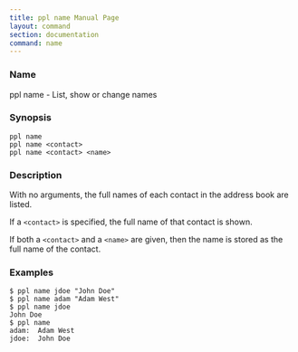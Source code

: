 ```yaml
---
title: ppl name Manual Page
layout: command
section: documentation
command: name
---
```


### Name

ppl name - List, show or change names

### Synopsis

    ppl name
    ppl name <contact>
    ppl name <contact> <name>

### Description

With no arguments, the full names of each contact in the address book are
listed.

If a `<contact>` is specified, the full name of that contact is shown.

If both a `<contact>` and a `<name>` are given, then the name is stored as the
full name of the contact.

### Examples

    $ ppl name jdoe "John Doe"
    $ ppl name adam "Adam West"
    $ ppl name jdoe
    John Doe
    $ ppl name
    adam:  Adam West
    jdoe:  John Doe

